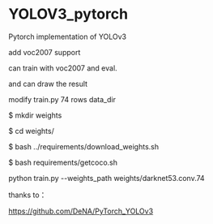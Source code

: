 # YOLOV3_pytorch
 Pytorch implementation of YOLOv3
 
 add voc2007 support
 
 can train with voc2007 and eval.
 
 and can draw the result
 
 modify train.py  74 rows data_dir
 
 
$ mkdir weights

$ cd weights/

$ bash ../requirements/download_weights.sh

$ bash requirements/getcoco.sh



python train.py --weights_path weights/darknet53.conv.74

thanks to：

https://github.com/DeNA/PyTorch_YOLOv3
